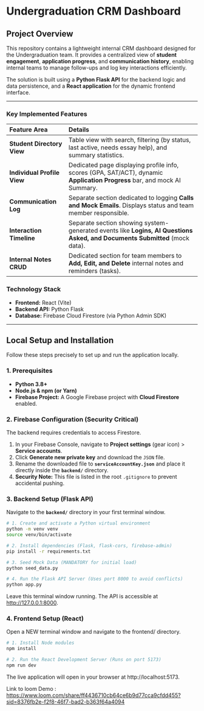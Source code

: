 # Undergraduation CRM Dashboard

## Project Overview

This repository contains a lightweight internal CRM dashboard designed for the Undergraduation team. It provides a centralized view of **student engagement**, **application progress**, and **communication history**, enabling internal teams to manage follow-ups and log key interactions efficiently.

The solution is built using a **Python Flask API** for the backend logic and data persistence, and a **React application** for the dynamic frontend interface.

---

### Key Implemented Features

| Feature Area | Details |
| :--- | :--- |
| **Student Directory View** | Table view with search, filtering (by status, last active, needs essay help), and summary statistics. |
| **Individual Profile View** | Dedicated page displaying profile info, scores (GPA, SAT/ACT), dynamic **Application Progress** bar, and mock AI Summary. |
| **Communication Log** | Separate section dedicated to logging **Calls and Mock Emails**. Displays status and team member responsible. |
| **Interaction Timeline** | Separate section showing system-generated events like **Logins, AI Questions Asked, and Documents Submitted** (mock data). |
| **Internal Notes CRUD** | Dedicated section for team members to **Add, Edit, and Delete** internal notes and reminders (tasks). |

### Technology Stack

* **Frontend:** React (Vite)
* **Backend API:** Python Flask
* **Database:** Firebase Cloud Firestore (via Python Admin SDK)

---

## Local Setup and Installation

Follow these steps precisely to set up and run the application locally.

### 1. Prerequisites

* **Python 3.8+**
* **Node.js & npm (or Yarn)**
* **Firebase Project:** A Google Firebase project with **Cloud Firestore** enabled.

### 2. Firebase Configuration (Security Critical)

The backend requires credentials to access Firestore.

1.  In your Firebase Console, navigate to **Project settings** (gear icon) > **Service accounts**.
2.  Click **Generate new private key** and download the `JSON` file.
3.  Rename the downloaded file to **`serviceAccountKey.json`** and place it directly inside the **`backend/`** directory.
4.  **Security Note:** This file is listed in the root `.gitignore` to prevent accidental pushing.

### 3. Backend Setup (Flask API)

Navigate to the **`backend/`** directory in your first terminal window.

```bash
# 1. Create and activate a Python virtual environment
python -m venv venv
source venv/bin/activate 

# 2. Install dependencies (Flask, flask-cors, firebase-admin)
pip install -r requirements.txt

# 3. Seed Mock Data (MANDATORY for initial load)
python seed_data.py

# 4. Run the Flask API Server (Uses port 8000 to avoid conflicts)
python app.py
```
Leave this terminal window running. The API is accessible at http://127.0.0.1:8000.

### 4. Frontend Setup (React)
Open a NEW terminal window and navigate to the frontend/ directory.


```bash
# 1. Install Node modules
npm install 

# 2. Run the React Development Server (Runs on port 5173)
npm run dev
```

The live application will open in your browser at http://localhost:5173.

Link to loom Demo : https://www.loom.com/share/ff4436710cb64ce6b9d77cca9cfdd455?sid=8376fb2e-f2f8-46f7-bad2-b363f64a4094
